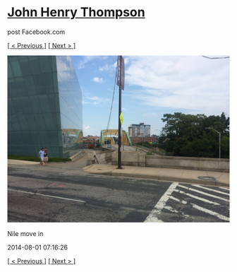 # [John Henry Thompson](../README.md)
post Facebook.com

[[ < Previous ]](2014-08-01-8.md) [[ Next > ]](2014-08-01-10.md)

[![](../media/2014-08-01/Nile-move-in-8.jpg)](../README.md)

Nile move in

2014-08-01 07:16:26

[[ < Previous ]](2014-08-01-8.md) [[ Next > ]](2014-08-01-10.md)